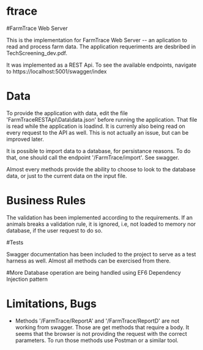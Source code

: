 # ftrace

#FarmTrace Web Server

This is the implementation for FarmTrace Web Server -- an aplication to read and process farm data. The application requeriments are desbribed in TechScreening_dev.pdf.

It was implemented as a REST Api. To see the available endpoints, navigate to https://localhost:5001/swagger/index

# Data

To provide the application with data, edit the file 'FarmTraceRESTApi\Data\data.json' before running the application. That file is read while the application is loadind. It is currenly also being read on every request to the API as well. This is not actually an issue, but can be improved later.

It is possible to import data to a database, for persistance reasons. To do that, one should call the endpoint '/FarmTrace/import'. See swagger.

Almost every methods provide the ability to choose to look to the database data, or just to the current data on the input file.

# Business Rules

The validation has been implemented according to the requirements. If an animals breaks a validation rule, it is ignored, i.e, not loaded to memory nor database, if the user request to do so.

#Tests

Swagger documentation has been included to the project to serve as a test harness as well. Almost all methods can be exercised from there.

#More
Database operation are being handled using EF6
Dependency Injection pattern

# Limitations, Bugs

* Methods '/FarmTrace/ReportA' and '/FarmTrace/ReportD' are not working from swagger. Those are get methods that require a body. It seems that the browser is not providing the request with the correct parameters. To run those methods use Postman or a similar tool.